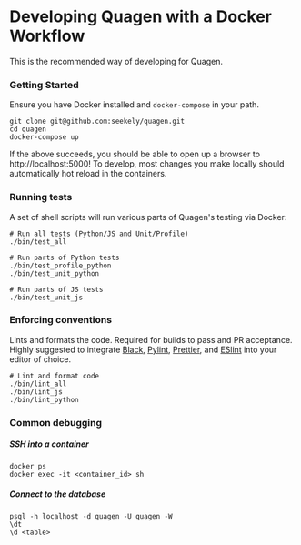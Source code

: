 # Developing Quagen with a Docker Workflow

This is the recommended way of developing for Quagen.

### Getting Started

Ensure you have Docker installed and `docker-compose` in your path.

    git clone git@github.com:seekely/quagen.git
    cd quagen
    docker-compose up

If the above succeeds, you should be able to open up a browser to
http://localhost:5000! To develop, most changes you make locally should
automatically hot reload in the containers.

### Running tests

A set of shell scripts will run various parts of Quagen's testing via Docker:

    # Run all tests (Python/JS and Unit/Profile)
    ./bin/test_all

    # Run parts of Python tests
    ./bin/test_profile_python
    ./bin/test_unit_python

    # Run parts of JS tests
    ./bin/test_unit_js

### Enforcing conventions

Lints and formats the code. Required for builds to pass and PR acceptance. Highly suggested to integrate [Black][black], [Pylint][pylint], [Prettier][prettier], and [ESlint][eslint] into your editor of choice.

    # Lint and format code
    ./bin/lint_all
    ./bin/lint_js
    ./bin/lint_python

### Common debugging

##### SSH into a container

    docker ps
    docker exec -it <container_id> sh

##### Connect to the database

    psql -h localhost -d quagen -U quagen -W
    \dt
    \d <table>

[black]: https://black.readthedocs.io
[pylint]: https://www.pylint.org/
[prettier]: https://prettier.io/
[eslint]: https://eslint.org

